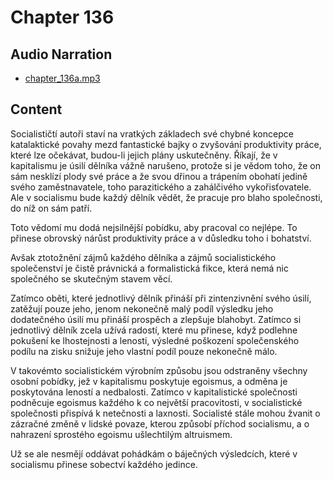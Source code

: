 # Chapter 136

## Audio Narration

- [chapter_136a.mp3](../5-audio-chunks-espeak/chapter_136a.mp3)

## Content

<!-- Source: ESPEAK_AUDIO-chapter_136a-OPTIMIZED.md -->

Socialističtí autoři staví na vratkých základech své chybné koncepce katalaktické povahy mezd fantastické bajky o zvyšování produktivity práce, které lze očekávat, budou-li jejich plány uskutečněny. Říkají, že v kapitalismu je úsilí dělníka vážně narušeno, protože si je vědom toho, že on sám nesklízí plody své práce a že svou dřinou a trápením obohatí jedině svého zaměstnavatele, toho parazitického a zahálčivého vykořisťovatele. Ale v socialismu bude každý dělník vědět, že pracuje pro blaho společnosti, do níž on sám patří.

Toto vědomí mu dodá nejsilnější pobídku, aby pracoval co nejlépe. To přinese obrovský nárůst produktivity práce a v důsledku toho i bohatství.

Avšak ztotožnění zájmů každého dělníka a zájmů socialistického společenství je čistě právnická a formalistická fikce, která nemá nic společného se skutečným stavem věcí.

Zatímco oběti, které jednotlivý dělník přináší při zintenzivnění svého úsilí, zatěžují pouze jeho, jenom nekonečně malý podíl výsledku jeho dodatečného úsilí mu přináší prospěch a zlepšuje blahobyt. Zatímco si jednotlivý dělník zcela užívá radostí, které mu přinese, když podlehne pokušení ke lhostejnosti a lenosti, výsledné poškození společenského podílu na zisku snižuje jeho vlastní podíl pouze nekonečně málo.

V takovémto socialistickém výrobním způsobu jsou odstraněny všechny osobní pobídky, jež v kapitalismu poskytuje egoismus, a odměna je poskytována leností a nedbalosti. Zatímco v kapitalistické společnosti podněcuje egoismus každého k co největší pracovitosti, v socialistické společnosti přispívá k netečnosti a laxnosti. Socialisté stále mohou žvanit o zázračné změně v lidské povaze, kterou způsobí příchod socialismu, a o nahrazení sprostého egoismu ušlechtilým altruismem.

Už se ale nesmějí oddávat pohádkám o báječných výsledcích, které v socialismu přinese sobectví každého jedince.

